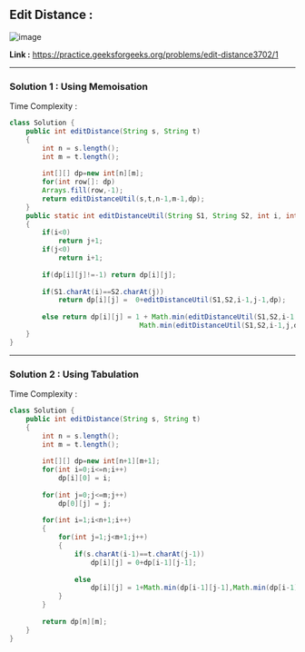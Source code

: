 ## Edit Distance :

![image](https://user-images.githubusercontent.com/23376002/167884193-322167a9-aa58-4376-a516-bcd867063221.png)


**Link :** https://practice.geeksforgeeks.org/problems/edit-distance3702/1


--------------------------------------------------------------------------------------------------------------------------------------------------------


### Solution 1 : Using Memoisation

Time Complexity :


```java
class Solution {
    public int editDistance(String s, String t) 
    {
        int n = s.length();
        int m = t.length();
        
        int[][] dp=new int[n][m];
        for(int row[]: dp)
        Arrays.fill(row,-1);
        return editDistanceUtil(s,t,n-1,m-1,dp);
    }
    public static int editDistanceUtil(String S1, String S2, int i, int j, int[][] dp)
    {
        if(i<0)
            return j+1;
        if(j<0)
            return i+1;
            
        if(dp[i][j]!=-1) return dp[i][j];
            
        if(S1.charAt(i)==S2.charAt(j))
            return dp[i][j] =  0+editDistanceUtil(S1,S2,i-1,j-1,dp);
            
        else return dp[i][j] = 1 + Math.min(editDistanceUtil(S1,S2,i-1,j-1,dp),
                                Math.min(editDistanceUtil(S1,S2,i-1,j,dp),editDistanceUtil(S1,S2,i,j-1,dp)));
    }
}
```


--------------------------------------------------------------------------------------------------------------------------------------------------------


### Solution 2 : Using Tabulation

Time Complexity :



```java
class Solution {
    public int editDistance(String s, String t) 
    {
        int n = s.length();
        int m = t.length();
        
        int[][] dp=new int[n+1][m+1];
        for(int i=0;i<=n;i++)
            dp[i][0] = i;
        
        for(int j=0;j<=m;j++)
            dp[0][j] = j;
        
        for(int i=1;i<n+1;i++)
        {
            for(int j=1;j<m+1;j++)
            {
                if(s.charAt(i-1)==t.charAt(j-1))
                    dp[i][j] = 0+dp[i-1][j-1];
                
                else 
                    dp[i][j] = 1+Math.min(dp[i-1][j-1],Math.min(dp[i-1][j],dp[i][j-1]));
            }
        }
        
        return dp[n][m];
    }
}
```



